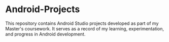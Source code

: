 # Android-Projects
This repository contains Android Studio projects developed as part of my Master's coursework. It serves as a record of my learning, experimentation, and progress in Android development.

